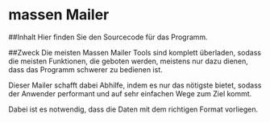 ﻿# massen Mailer


##Inhalt
Hier finden Sie den Sourcecode für das Programm.

##Zweck
Die meisten Massen Mailer Tools sind komplett überladen, sodass die meisten Funktionen, die geboten werden, meistens nur dazu dienen, dass das Programm schwerer zu bedienen ist.

Dieser Mailer schafft dabei Abhilfe, indem es nur das nötigste bietet, sodass der Anwender performant und auf sehr einfachen Wege zum Ziel kommt.

Dabei ist es notwendig, dass die Daten mit dem richtigen Format vorliegen.